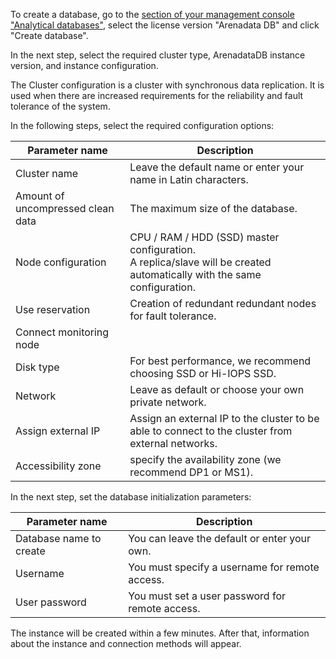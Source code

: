 To create a database, go to the [section of your management console "Analytical databases"](https://msk.cloud.vk.com/app/services/analytic-databases/), select the license version "Arenadata DB" and click "Create database".

In the next step, select the required cluster type, ArenadataDB instance version, and instance configuration.

The Cluster configuration is a cluster with synchronous data replication. It is used when there are increased requirements for the reliability and fault tolerance of the system.

In the following steps, select the required configuration options:

| Parameter name | Description |
|------------------------------------|--------------------------------------------|
| Cluster name | Leave the default name or enter your name in Latin characters.|
| Amount of uncompressed clean data | The maximum size of the database. |
| Node configuration | CPU / RAM / HDD (SSD) master configuration.<br>A replica/slave will be created automatically with the same configuration. |
| Use reservation | Creation of redundant redundant nodes for fault tolerance. |
| Connect monitoring node ||
| Disk type | For best performance, we recommend choosing SSD or Hi-IOPS SSD.|
| Network | Leave as default or choose your own private network.|
| Assign external IP | Assign an external IP to the cluster to be able to connect to the cluster from external networks. |
| Accessibility zone | specify the availability zone (we recommend DP1 or MS1).|

In the next step, set the database initialization parameters:

| Parameter name | Description |
|------------------------------------|--------------------------------------------|
| Database name to create | You can leave the default or enter your own. |
| Username | You must specify a username for remote access. |
| User password | You must set a user password for remote access. |

The instance will be created within a few minutes. After that, information about the instance and connection methods will appear.
